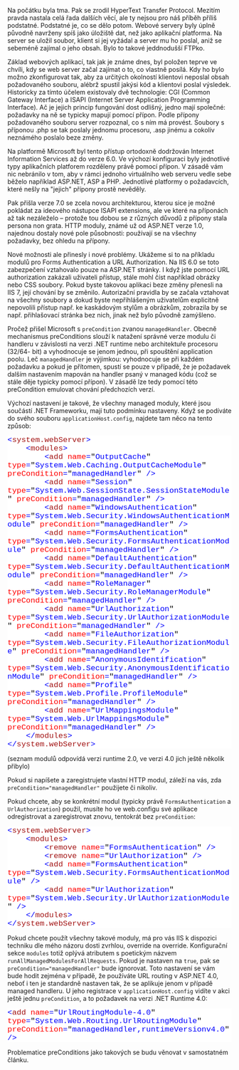 <!-- dcterms:identifier = aspnetcz#264 -->
<!-- dcterms:title = Strašlivé dědictví přípon aneb preCondition "managedHandler" a HTTP moduly -->
<!-- dcterms:abstract = Stručné pojednání o historii významu přípon souborů a jejich vlivu na funkčnost webových aplikací. Pokud se vám po přechodu na IIS 7 aplikace chová nějak divně, možná zde najdete odpověď. -->
<!-- np9:categoryId = 4 -->
<!-- x4w:category = IT -->
<!-- np9:authorId = 1 -->
<!-- np9:authorEmail = michal.valasek@altairis.cz -->
<!-- dcterms:creator = Michal Altair Valášek -->
<!-- dcterms:created = 2010-04-18T20:30:22.813+02:00 -->
<!-- dcterms:dateAccepted = 2010-04-18T20:30:22.813+02:00 -->

<p>Na počátku byla tma. Pak se zrodil HyperText Transfer Protocol. Mezitím pravda nastala celá řada dalších věcí, ale ty nejsou pro náš příběh příliš podstatné. Podstatné je, co se dělo potom. Webové servery byly úplně původně navrženy spíš jako úložiště dat, než jako aplikační platforma. Na server se uložil soubor, klient si jej vyžádal a server mu ho poslal, aniž se sebeméně zajímal o jeho obsah. Bylo to takové jeddnodušší FTPko.</p>  <p>Základ webových aplikací, tak jak je známe dnes, byl položen teprve ve chvíli, kdy se web server začal zajímat o to, co vlastně posílá. Kdy ho bylo možno zkonfigurovat tak, aby za určitých okolností klientovi neposlal obsah požadovaného souboru, alébrž spustil jakýsi kód a klientovi poslal výsledek. Historicky za tímto účelem existovaly dvě technologie: CGI (Common Gateway Interface) a ISAPI (Internet Server Application Programming Interface). Ač je jejich princip fungování dost odlišný, jedno mají společné: požadavky na ně se typicky mapují pomocí přípon. Podle přípony požadovaného souboru server rozpoznal, co s ním má provést. Soubory s příponou .php se tak poslaly jednomu procesoru, .asp jinému a cokoliv neznámého poslalo beze změny.</p>  <p>Na platformě Microsoft byl tento přístup ortodoxně dodržován Internet Information Services až do verze 6.0. Ve výchozí konfiguraci byly jednotlivé typy aplikačních platforem rozděleny právě pomocí přípon. V zásadě vám nic nebránilo v tom, aby v rámci jednoho virtuálního web serveru vedle sebe běželo například ASP.NET, ASP a PHP. Jednotlivé platformy o požadavcích, které nešly na &quot;jejich&quot; přípony prostě nevěděly.</p>  <p>Pak přišla verze 7.0 se zcela novou architekturou, kterou sice je možné pokládat za ideového nástupce ISAPI extensions, ale ve které na příponách až tak nezáleželo – protože tou dobou se z různých důvodů z přípony stala persona non grata. HTTP moduly, známé už od ASP.NET verze 1.0, najednou dostaly nové pole působnosti: používají se na všechny požadavky, bez ohledu na přípony. </p>  <p>Nové možnosti ale přinesly i nové problémy. Ukážeme si to na příkladu modulů pro Forms Authentication a URL Authorization. Na IIS 6.0 se toto zabezpečení vztahovalo pouze na ASP.NET stránky. I když jste pomocí URL authorization zakázali uživateli přístup, stále mohl číst například obrázky nebo CSS soubory. Pokud byste takovou aplikaci beze změny přenesli na IIS 7, její chování by se změnilo. Autorizační pravidla by se začala vztahovat na všechny soubory a dokud byste nepřihlášeným uživatelům explicitně nepovolili přístup např. ke kaskádovým stylům a obrázkům, zobrazila by se např. přihlašovací stránka bez nich, jinak než bylo původně zamýšleno.</p>  <p>Pročež přišel Microsoft s <code>preCondition</code> zvanou <code>managedHandler</code>. Obecně mechanismus preConditions slouží k natažení správné verze modulu či handleru v závislosti na verzi .NET runtime nebo architektuře procesoru (32/64- bit) a vyhodnocuje se jenom jednou, při spouštění application poolu. Leč <code>managedHandler</code> je výjimkou: vyhodnocuje se při každém požadavku a pokud je přítomen, spustí se pouze v případě, že je požadavek dalším nastavením mapován na handler psaný v managed kódu (což se stále děje typicky pomocí přípon). V zásadě lze tedy pomocí této preCondition emulovat chování předchozích verzí.</p>  <p>Výchozí nastavení je takové, že všechny managed moduly, které jsou součástí .NET Frameworku, mají tuto podmínku nastaveny. Když se podíváte do svého souboru <code>applicationHost.config</code>, najdete tam něco na tento způsob:</p>  <div style="font-family: consolas, &#39;Courier New&#39;, monospace; background: white; color: black; font-size: 13pt">   <p style="margin: 0px"><span style="color: blue">&lt;</span><span style="color: #a31515">system.webServer</span><span style="color: blue">&gt;</span></p>    <p style="margin: 0px"><span style="color: blue">&#160;&#160;&#160; &lt;</span><span style="color: #a31515">modules</span><span style="color: blue">&gt;</span></p>    <p style="margin: 0px"><span style="color: blue">&#160;&#160;&#160;&#160;&#160;&#160;&#160; &lt;</span><span style="color: #a31515">add</span><span style="color: blue"> </span><span style="color: red">name</span><span style="color: blue">=</span>&quot;<span style="color: blue">OutputCache</span>&quot;<span style="color: blue"> </span><span style="color: red">type</span><span style="color: blue">=</span>&quot;<span style="color: blue">System.Web.Caching.OutputCacheModule</span>&quot;<span style="color: blue"> </span><span style="color: red">preCondition</span><span style="color: blue">=</span>&quot;<span style="color: blue">managedHandler</span>&quot;<span style="color: blue"> /&gt;</span></p>    <p style="margin: 0px"><span style="color: blue">&#160;&#160;&#160;&#160;&#160;&#160;&#160; &lt;</span><span style="color: #a31515">add</span><span style="color: blue"> </span><span style="color: red">name</span><span style="color: blue">=</span>&quot;<span style="color: blue">Session</span>&quot;<span style="color: blue"> </span><span style="color: red">type</span><span style="color: blue">=</span>&quot;<span style="color: blue">System.Web.SessionState.SessionStateModule</span>&quot;<span style="color: blue"> </span><span style="color: red">preCondition</span><span style="color: blue">=</span>&quot;<span style="color: blue">managedHandler</span>&quot;<span style="color: blue"> /&gt;</span></p>    <p style="margin: 0px"><span style="color: blue">&#160;&#160;&#160;&#160;&#160;&#160;&#160; &lt;</span><span style="color: #a31515">add</span><span style="color: blue"> </span><span style="color: red">name</span><span style="color: blue">=</span>&quot;<span style="color: blue">WindowsAuthentication</span>&quot;<span style="color: blue"> </span><span style="color: red">type</span><span style="color: blue">=</span>&quot;<span style="color: blue">System.Web.Security.WindowsAuthenticationModule</span>&quot;<span style="color: blue"> </span><span style="color: red">preCondition</span><span style="color: blue">=</span>&quot;<span style="color: blue">managedHandler</span>&quot;<span style="color: blue"> /&gt;</span></p>    <p style="margin: 0px"><span style="color: blue">&#160;&#160;&#160;&#160;&#160;&#160;&#160; &lt;</span><span style="color: #a31515">add</span><span style="color: blue"> </span><span style="color: red">name</span><span style="color: blue">=</span>&quot;<span style="color: blue">FormsAuthentication</span>&quot;<span style="color: blue"> </span><span style="color: red">type</span><span style="color: blue">=</span>&quot;<span style="color: blue">System.Web.Security.FormsAuthenticationModule</span>&quot;<span style="color: blue"> </span><span style="color: red">preCondition</span><span style="color: blue">=</span>&quot;<span style="color: blue">managedHandler</span>&quot;<span style="color: blue"> /&gt;</span></p>    <p style="margin: 0px"><span style="color: blue">&#160;&#160;&#160;&#160;&#160;&#160;&#160; &lt;</span><span style="color: #a31515">add</span><span style="color: blue"> </span><span style="color: red">name</span><span style="color: blue">=</span>&quot;<span style="color: blue">DefaultAuthentication</span>&quot;<span style="color: blue"> </span><span style="color: red">type</span><span style="color: blue">=</span>&quot;<span style="color: blue">System.Web.Security.DefaultAuthenticationModule</span>&quot;<span style="color: blue"> </span><span style="color: red">preCondition</span><span style="color: blue">=</span>&quot;<span style="color: blue">managedHandler</span>&quot;<span style="color: blue"> /&gt;</span></p>    <p style="margin: 0px"><span style="color: blue">&#160;&#160;&#160;&#160;&#160;&#160;&#160; &lt;</span><span style="color: #a31515">add</span><span style="color: blue"> </span><span style="color: red">name</span><span style="color: blue">=</span>&quot;<span style="color: blue">RoleManager</span>&quot;<span style="color: blue"> </span><span style="color: red">type</span><span style="color: blue">=</span>&quot;<span style="color: blue">System.Web.Security.RoleManagerModule</span>&quot;<span style="color: blue"> </span><span style="color: red">preCondition</span><span style="color: blue">=</span>&quot;<span style="color: blue">managedHandler</span>&quot;<span style="color: blue"> /&gt;</span></p>    <p style="margin: 0px"><span style="color: blue">&#160;&#160;&#160;&#160;&#160;&#160;&#160; &lt;</span><span style="color: #a31515">add</span><span style="color: blue"> </span><span style="color: red">name</span><span style="color: blue">=</span>&quot;<span style="color: blue">UrlAuthorization</span>&quot;<span style="color: blue"> </span><span style="color: red">type</span><span style="color: blue">=</span>&quot;<span style="color: blue">System.Web.Security.UrlAuthorizationModule</span>&quot;<span style="color: blue"> </span><span style="color: red">preCondition</span><span style="color: blue">=</span>&quot;<span style="color: blue">managedHandler</span>&quot;<span style="color: blue"> /&gt;</span></p>    <p style="margin: 0px"><span style="color: blue">&#160;&#160;&#160;&#160;&#160;&#160;&#160; &lt;</span><span style="color: #a31515">add</span><span style="color: blue"> </span><span style="color: red">name</span><span style="color: blue">=</span>&quot;<span style="color: blue">FileAuthorization</span>&quot;<span style="color: blue"> </span><span style="color: red">type</span><span style="color: blue">=</span>&quot;<span style="color: blue">System.Web.Security.FileAuthorizationModule</span>&quot;<span style="color: blue"> </span><span style="color: red">preCondition</span><span style="color: blue">=</span>&quot;<span style="color: blue">managedHandler</span>&quot;<span style="color: blue"> /&gt;</span></p>    <p style="margin: 0px"><span style="color: blue">&#160;&#160;&#160;&#160;&#160;&#160;&#160; &lt;</span><span style="color: #a31515">add</span><span style="color: blue"> </span><span style="color: red">name</span><span style="color: blue">=</span>&quot;<span style="color: blue">AnonymousIdentification</span>&quot;<span style="color: blue"> </span><span style="color: red">type</span><span style="color: blue">=</span>&quot;<span style="color: blue">System.Web.Security.AnonymousIdentificationModule</span>&quot;<span style="color: blue"> </span><span style="color: red">preCondition</span><span style="color: blue">=</span>&quot;<span style="color: blue">managedHandler</span>&quot;<span style="color: blue"> /&gt;</span></p>    <p style="margin: 0px"><span style="color: blue">&#160;&#160;&#160;&#160;&#160;&#160;&#160; &lt;</span><span style="color: #a31515">add</span><span style="color: blue"> </span><span style="color: red">name</span><span style="color: blue">=</span>&quot;<span style="color: blue">Profile</span>&quot;<span style="color: blue"> </span><span style="color: red">type</span><span style="color: blue">=</span>&quot;<span style="color: blue">System.Web.Profile.ProfileModule</span>&quot;<span style="color: blue"> </span><span style="color: red">preCondition</span><span style="color: blue">=</span>&quot;<span style="color: blue">managedHandler</span>&quot;<span style="color: blue"> /&gt;</span></p>    <p style="margin: 0px"><span style="color: blue">&#160;&#160;&#160;&#160;&#160;&#160;&#160; &lt;</span><span style="color: #a31515">add</span><span style="color: blue"> </span><span style="color: red">name</span><span style="color: blue">=</span>&quot;<span style="color: blue">UrlMappingsModule</span>&quot;<span style="color: blue"> </span><span style="color: red">type</span><span style="color: blue">=</span>&quot;<span style="color: blue">System.Web.UrlMappingsModule</span>&quot;<span style="color: blue"> </span><span style="color: red">preCondition</span><span style="color: blue">=</span>&quot;<span style="color: blue">managedHandler</span>&quot;<span style="color: blue"> /&gt;</span></p>    <p style="margin: 0px"><span style="color: blue">&#160;&#160;&#160; &lt;/</span><span style="color: #a31515">modules</span><span style="color: blue">&gt;</span></p>    <p style="margin: 0px"><span style="color: blue">&lt;/</span><span style="color: #a31515">system.webServer</span><span style="color: blue">&gt;</span></p> </div>  <p>(seznam modulů odpovídá verzi runtime 2.0, ve verzi 4.0 jich ještě několik přibylo)</p>  <p>Pokud si napíšete a zaregistrujete vlastní HTTP modul, záleží na vás, zda <code>preCondition=&quot;managedHandler&quot;</code> použijete či nikoliv.</p>  <p>Pokud chcete, aby se konkrétní modul (typicky právě <code>FormsAuthentication</code> a <code>UrlAuthorization</code>) použil, musíte ho ve web.configu své aplikace odregistrovat a zaregistrovat znovu, tentokrát bez <code>preCondition</code>:</p>  <div style="font-family: consolas, &#39;Courier New&#39;, monospace; background: white; color: black; font-size: 13pt">   <p style="margin: 0px"><span style="color: blue">&lt;</span><span style="color: #a31515">system.webServer</span><span style="color: blue">&gt;</span></p>    <p style="margin: 0px"><span style="color: blue">&#160;&#160;&#160; &lt;</span><span style="color: #a31515">modules</span><span style="color: blue">&gt;</span></p>    <p style="margin: 0px"><span style="color: blue">&#160;&#160;&#160;&#160;&#160;&#160;&#160; &lt;</span><span style="color: #a31515">remove</span><span style="color: blue"> </span><span style="color: red">name</span><span style="color: blue">=</span>&quot;<span style="color: blue">FormsAuthentication</span>&quot;<span style="color: blue"> /&gt;</span></p>    <p style="margin: 0px"><span style="color: blue">&#160;&#160;&#160;&#160;&#160;&#160;&#160; &lt;</span><span style="color: #a31515">remove</span><span style="color: blue"> </span><span style="color: red">name</span><span style="color: blue">=</span>&quot;<span style="color: blue">UrlAuthorization</span>&quot;<span style="color: blue"> /&gt;</span></p>    <p style="margin: 0px"><span style="color: blue">&#160;&#160;&#160;&#160;&#160;&#160;&#160; &lt;</span><span style="color: #a31515">add</span><span style="color: blue"> </span><span style="color: red">name</span><span style="color: blue">=</span>&quot;<span style="color: blue">FormsAuthentication</span>&quot;<span style="color: blue"> </span><span style="color: red">type</span><span style="color: blue">=</span>&quot;<span style="color: blue">System.Web.Security.FormsAuthenticationModule</span>&quot;<span style="color: blue"> </span><span style="color: blue">/&gt;</span></p>    <p style="margin: 0px"><span style="color: blue">&#160;&#160;&#160;&#160;&#160;&#160;&#160; &lt;</span><span style="color: #a31515">add</span><span style="color: blue"> </span><span style="color: red">name</span><span style="color: blue">=</span>&quot;<span style="color: blue">UrlAuthorization</span>&quot;<span style="color: blue"> </span><span style="color: red">type</span><span style="color: blue">=</span>&quot;<span style="color: blue">System.Web.Security.UrlAuthorizationModule</span>&quot;<span style="color: blue"> </span><span style="color: blue">/&gt;</span></p>    <p style="margin: 0px"><span style="color: blue">&#160;&#160;&#160; &lt;/</span><span style="color: #a31515">modules</span><span style="color: blue">&gt;</span></p>    <p style="margin: 0px"><span style="color: blue">&lt;/</span><span style="color: #a31515">system.webServer</span><span style="color: blue">&gt;</span></p> </div>  <p>Pokud chcete použít všechny takové moduly, má pro vás IIS k dispozici techniku dle mého názoru dosti zvrhlou, override na override. Konfigurační sekce <code>modules</code> totiž oplývá atributem s poetickým názvem <code>runAllManagedModulesForAllRequests</code>. Pokud je nastaven na <code>true</code>, pak se <code>preCondition=&quot;managedHandler&quot;</code> bude ignorovat. Toto nastavení se vám bude hodit zejména v případě, že používáte URL routing v ASP.NET 4.0, neboť i ten je standardně nastaven tak, že se aplikuje jenom v případě managed handleru. U jeho registrace v <code>applicationHost.config</code> vidíte v akci ještě jednu <code>preCondition</code>, a to požadavek na verzi .NET Runtime 4.0:</p>  <div style="font-family: consolas, &#39;Courier New&#39;, monospace; background: white; color: black; font-size: 13pt">   <p style="margin: 0px"><span style="color: blue">&lt;</span><span style="color: #a31515">add</span><span style="color: blue"> </span><span style="color: red">name</span><span style="color: blue">=</span>&quot;<span style="color: blue">UrlRoutingModule-4.0</span>&quot;<span style="color: blue"> </span><span style="color: red">type</span><span style="color: blue">=</span>&quot;<span style="color: blue">System.Web.Routing.UrlRoutingModule</span>&quot;<span style="color: blue"> </span><span style="color: red">preCondition</span><span style="color: blue">=</span>&quot;<span style="color: blue">managedHandler,runtimeVersionv4.0</span>&quot;<span style="color: blue"> /&gt;</span></p> </div>  <p>  <p>  <p>Problematice preConditions jako takových se budu věnovat v samostatném článku.</p>
